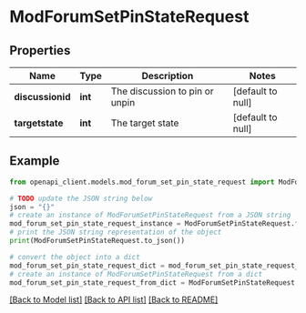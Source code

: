 # ModForumSetPinStateRequest


## Properties

Name | Type | Description | Notes
------------ | ------------- | ------------- | -------------
**discussionid** | **int** | The discussion to pin or unpin | [default to null]
**targetstate** | **int** | The target state | [default to null]

## Example

```python
from openapi_client.models.mod_forum_set_pin_state_request import ModForumSetPinStateRequest

# TODO update the JSON string below
json = "{}"
# create an instance of ModForumSetPinStateRequest from a JSON string
mod_forum_set_pin_state_request_instance = ModForumSetPinStateRequest.from_json(json)
# print the JSON string representation of the object
print(ModForumSetPinStateRequest.to_json())

# convert the object into a dict
mod_forum_set_pin_state_request_dict = mod_forum_set_pin_state_request_instance.to_dict()
# create an instance of ModForumSetPinStateRequest from a dict
mod_forum_set_pin_state_request_from_dict = ModForumSetPinStateRequest.from_dict(mod_forum_set_pin_state_request_dict)
```
[[Back to Model list]](../README.md#documentation-for-models) [[Back to API list]](../README.md#documentation-for-api-endpoints) [[Back to README]](../README.md)


